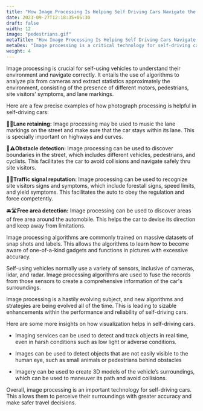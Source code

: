 ```yaml
---
title: "How Image Processing Is Helping Self Driving Cars Navigate the Road to the Future"
date: 2023-09-27T12:18:35+05:30
draft: false
width: 12
image: "pedestrians.gif"
metaTitle: "How Image Processing Is Helping Self Driving Cars Navigate the Road to the Future | Open CV Courses"
metaDes: "Image processing is a critical technology for self-driving cars, autonomous vehicles, enabling them to perceive their surroundings and navigate safely. Here, we explore the specific ways in which image processing is used in self-driving cars, including lane keeping, obstacle detection, traffic signal recognition, and free space detection. We also discuss how image processing is helping to make self-driving cars more robust and reliable in challenging conditions. | auto driving | "
weight: 4
---
```


Image processing is crucial for self-using vehicles to understand their environment and navigate correctly. It entails the use of algorithms to analyze pix from cameras and extract statistics approximately the environment, consisting of the presence of different motors, pedestrians, site visitors’ symptoms, and lane markings. <!--more-->

Here are a few precise examples of how photograph processing is helpful in self-driving cars:

🚗🎶**Lane retaining:** Image processing may be used to music the lane markings on the street and make sure that the car stays within its lane. This is specially important on highways and curves.

 🚧⚠️**Obstacle detection:** Image processing can be used to discover boundaries in the street, which includes different vehicles, pedestrians, and cyclists. This facilitates the car to avoid collisions and navigate safely thru site visitors.

 🛑🚦**Traffic signal reputation:** Image processing can be used to recognize site visitors signs and symptoms, which include forestall signs, speed limits, and yield symptoms. This facilitates the auto to obey the regulation and force competently.

 🚘🛣️**Free area detection:** Image processing can be used to discover areas of free area around the automobile. This helps the car to devise its direction and keep away from limitations.

Image processing algorithms are commonly trained on massive datasets of snap shots and labels. This allows the algorithms to learn how to become aware of one-of-a-kind gadgets and functions in pictures with excessive accuracy.

Self-using vehicles normally use a variety of sensors, inclusive of cameras, lidar, and radar. Image processing algorithms are used to fuse the records from those sensors to create a comprehensive information of the car's surroundings.

Image processing is a hastily evolving subject, and new algorithms and strategies are being evolved all of the time. This is leading to sizable enhancements within the performance and reliability of self-driving cars.

Here are some more insights on how visualization helps in self-driving cars.

- Imaging services can be used to detect and track objects in real time, even in harsh conditions such as low light or adverse conditions.

- Images can be used to detect objects that are not easily visible to the human eye, such as small animals or pedestrians behind obstacles

- Imagery can be used to create 3D models of the vehicle’s surroundings, which can be used to maneuver its path and avoid collisions.

Overall, image processing is an important technology for self-driving cars. This allows them to perceive their surroundings with greater accuracy and make safer travel decisions.
